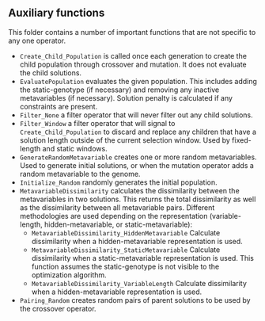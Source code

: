 ## Auxiliary functions

This folder contains a number of important functions that are not specific to any one operator. 

- `Create_Child_Population` is called once each generation to create the child population through crossover and mutation. It does not evaluate the child solutions. 
- `EvaluatePopulation` evaluates the given population. This includes adding the static-genotype (if necessary) and removing any inactive metavariables (if necessary). Solution penalty is calculated if any constraints are present. 
- `Filter_None` a filter operator that will never filter out any child solutions.
- `Filter_Window` a filter operator that will signal to `Create_Child_Population` to discard and replace any children that have a solution length outside of the current selection window. Used by fixed-length and static windows.
- `GenerateRandomMetavariable` creates one or more random metavariables. Used to generate initial solutions, or when the mutation operator adds a random metavariable to the genome. 
- `Initialize_Random` randomly generates the initial population.
- `MetavariableDissimilarity` calculates the dissimilarity between the metavariables in two solutions. This returns the total dissimilarity as well as the dissimilarity between all metavariable pairs. Different methodologies are used depending on the representation (variable-length, hidden-metavariable, or static-metavariable):
	- `MetavariableDissimilarity_HiddenMetavariable` Calculate dissimilarity when a hidden-metavariable representation is used.
	- `MetavariableDissimilarity_StaticMetavariable` Calculate dissimilarity when a static-metavariable representation is used. This function assumes the static-genotype is not visible to the optimization algorithm.
	- `MetavariableDissimilarity_VariableLength` Calculate dissimilarity when a hidden-metavariable representation is used.
- `Pairing_Random` creates random pairs of parent solutions to be used by the crossover operator.
  